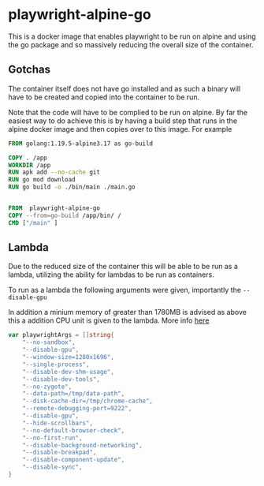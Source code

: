 # playwright-alpine-go

This is a docker image that enables playwright to be run on alpine and using the go package and so massively reducing the overall size of the container.

## Gotchas

The container itself does not have go installed and as such a binary will have to be created and copied into the container to be run.

Note that the code will have to be complied to be run on alpine. By far the easiest way to do achieve this is by having a build step that runs in the alpine docker image and then copies over to this image. For example

```dockerfile
FROM golang:1.19.5-alpine3.17 as go-build

COPY . /app
WORKDIR /app
RUN apk add --no-cache git
RUN go mod download
RUN go build -o ./bin/main ./main.go


FROM  playwright-alpine-go
COPY --from=go-build /app/bin/ /
CMD ["/main" ]
```

## Lambda

Due to the reduced size of the container this will be able to be run as a lambda, utilizing the ability for lambdas to be run as containers.

To run as a lambda the following arguments were given, importantly the `--disable-gpu`

In addition a minium memory of greater than 1780MB is advised as above this a addition CPU unit is given to the lambda. More info [here](https://www.sentiatechblog.com/aws-re-invent-2020-day-3-optimizing-lambda-cost-with-multi-threading?utm_source=reddit&utm_medium=social&utm_campaign=day3_lambda)

```go
var playwrightArgs = []string{
	"--no-sandbox",
	"--disable-gpu",
	"--window-size=1280x1696",
	"--single-process",
	"--disable-dev-shm-usage",
	"--disable-dev-tools",
	"--no-zygote",
	"--data-path=/tmp/data-path",
	"--disk-cache-dir=/tmp/chrome-cache",
	"--remote-debugging-port=9222",
	"--disable-gpu",
	"--hide-scrollbars",
	"--no-default-browser-check",
	"--no-first-run",
	"--disable-background-networking",
	"--disable-breakpad",
	"--disable-component-update",
	"--disable-sync",
}
```
